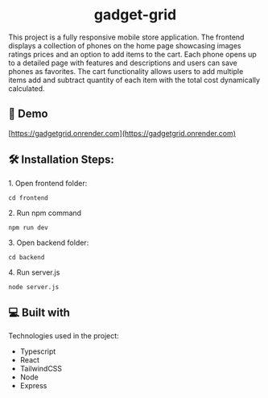 <h1 align="center" id="title">gadget-grid</h1>

<p id="description">This project is a fully responsive mobile store application. The frontend displays a collection of phones on the home page showcasing images ratings prices and an option to add items to the cart. Each phone opens up to a detailed page with features and descriptions and users can save phones as favorites. The cart functionality allows users to add multiple items add and subtract quantity of each item with the total cost dynamically calculated.</p>

<h2>🚀 Demo</h2>

[https://gadgetgrid.onrender.com](https://gadgetgrid.onrender.com)

<h2>🛠️ Installation Steps:</h2>

<p>1. Open frontend folder:</p>

```
cd frontend
```

<p>2. Run npm command</p>

```
npm run dev
```

<p>3. Open backend folder:</p>

```
cd backend
```

<p>4. Run server.js</p>

```
node server.js
```

  
  
<h2>💻 Built with</h2>

Technologies used in the project:

*   Typescript
*   React
*   TailwindCSS
*   Node
*   Express
